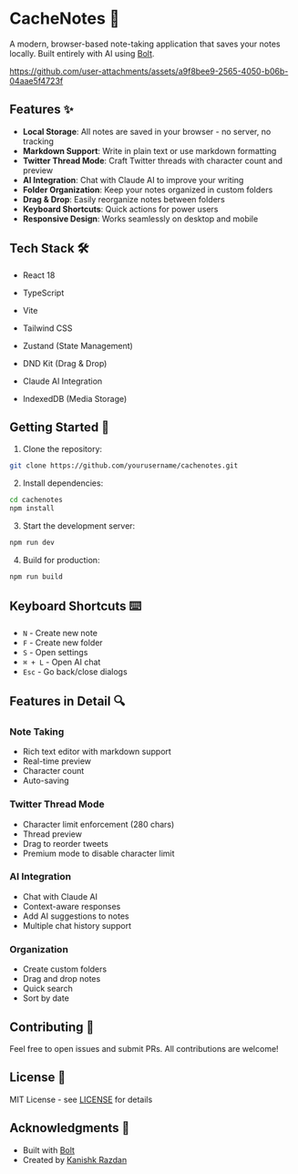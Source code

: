 # CacheNotes 📝

A modern, browser-based note-taking application that saves your notes locally. Built entirely with AI using [Bolt](https://bolt.new).

https://github.com/user-attachments/assets/a9f8bee9-2565-4050-b06b-04aae5f4723f


## Features ✨

- **Local Storage**: All notes are saved in your browser - no server, no tracking
- **Markdown Support**: Write in plain text or use markdown formatting
- **Twitter Thread Mode**: Craft Twitter threads with character count and preview
- **AI Integration**: Chat with Claude AI to improve your writing
- **Folder Organization**: Keep your notes organized in custom folders
- **Drag & Drop**: Easily reorganize notes between folders
- **Keyboard Shortcuts**: Quick actions for power users
- **Responsive Design**: Works seamlessly on desktop and mobile

## Tech Stack 🛠️

- React 18
- TypeScript
- Vite
- Tailwind CSS
- Zustand (State Management)
- DND Kit (Drag & Drop)
- Claude AI Integration

- IndexedDB (Media Storage)

## Getting Started 🚀

1. Clone the repository:
```bash
git clone https://github.com/yourusername/cachenotes.git
```

2. Install dependencies:
```bash
cd cachenotes
npm install
```

3. Start the development server:
```bash
npm run dev
```

4. Build for production:
```bash
npm run build
```

## Keyboard Shortcuts ⌨️

- `N` - Create new note
- `F` - Create new folder
- `S` - Open settings
- `⌘ + L` - Open AI chat
- `Esc` - Go back/close dialogs

## Features in Detail 🔍

### Note Taking
- Rich text editor with markdown support
- Real-time preview
- Character count
- Auto-saving

### Twitter Thread Mode
- Character limit enforcement (280 chars)
- Thread preview
- Drag to reorder tweets
- Premium mode to disable character limit

### AI Integration
- Chat with Claude AI
- Context-aware responses
- Add AI suggestions to notes
- Multiple chat history support

### Organization
- Create custom folders
- Drag and drop notes
- Quick search
- Sort by date

## Contributing 🤝

Feel free to open issues and submit PRs. All contributions are welcome!

## License 📄

MIT License - see [LICENSE](LICENSE) for details

## Acknowledgments 🙏

- Built with [Bolt](https://bolt.new)
- Created by [Kanishk Razdan](https://twitter.com/kanishk_razdan)
